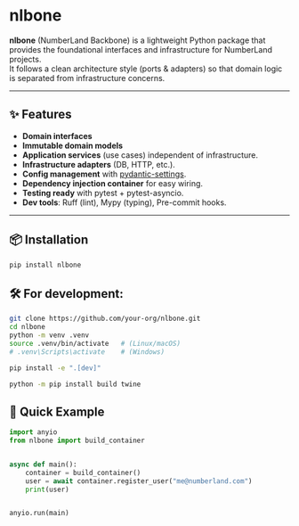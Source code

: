 # nlbone

**nlbone** (NumberLand Backbone) is a lightweight Python package that provides the foundational interfaces and
infrastructure for NumberLand projects.  
It follows a clean architecture style (ports & adapters) so that domain logic is separated from infrastructure concerns.

---

## ✨ Features

- **Domain interfaces**
- **Immutable domain models**
- **Application services** (use cases) independent of infrastructure.
- **Infrastructure adapters** (DB, HTTP, etc.).
- **Config management** with [pydantic-settings](https://docs.pydantic.dev/latest/concepts/pydantic_settings/).
- **Dependency injection container** for easy wiring.
- **Testing ready** with pytest + pytest-asyncio.
- **Dev tools**: Ruff (lint), Mypy (typing), Pre-commit hooks.

---

## 📦 Installation

```bash
pip install nlbone
``` 

## 🛠 For development:

```bash
git clone https://github.com/your-org/nlbone.git
cd nlbone
python -m venv .venv
source .venv/bin/activate   # (Linux/macOS)
# .venv\Scripts\activate    # (Windows)

pip install -e ".[dev]"

python -m pip install build twine
```

## 🚀 Quick Example

```python
import anyio
from nlbone import build_container


async def main():
    container = build_container()
    user = await container.register_user("me@numberland.com")
    print(user)


anyio.run(main)
```
